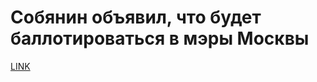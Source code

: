 # Собянин объявил, что будет баллотироваться в мэры Москвы



[LINK](https://varlamov.ru/2938953.html)